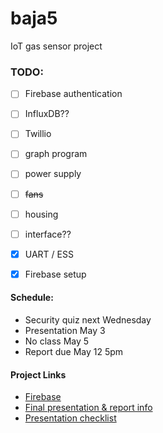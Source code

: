# baja5
IoT gas sensor project

### TODO:
- [ ] Firebase authentication
- [ ] InfluxDB??
- [ ] Twillio
- [ ] graph program
- [ ] power supply
- [ ] ~~fans~~
- [ ] housing
- [ ] interface??
- [x] UART / ESS
- [x] Firebase setup


#### Schedule:
- Security quiz next Wednesday
- Presentation May 3
- No class May 5
- Report due May 12 5pm

#### Project Links
- [Firebase](https://console.firebase.google.com/project/gas-sensor-4ff34/database/gas-sensor-4ff34-default-rtdb/data/~2F)
- [Final presentation & report info](https://uiowa.instructure.com/courses/197409/files/22878245?module_item_id=6417490)
- [Presentation checklist](https://uiowa.instructure.com/courses/197409/files/22878282?module_item_id=6417498)
